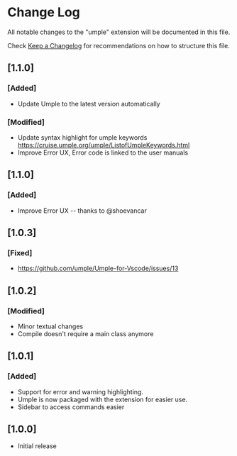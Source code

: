 # Change Log
All notable changes to the "umple" extension will be documented in this file.

Check [Keep a Changelog](http://keepachangelog.com/) for recommendations on how to structure this file.

## [1.1.0]
### [Added]
- Update Umple to the latest version automatically

### [Modified]
- Update syntax highlight for umple keywords https://cruise.umple.org/umple/ListofUmpleKeywords.html
- Improve Error UX, Error code is linked to the user manuals

## [1.1.0]
### [Added]
- Improve Error UX -- thanks to @shoevancar

## [1.0.3]
### [Fixed]
- https://github.com/umple/Umple-for-Vscode/issues/13 

## [1.0.2]
### [Modified]
- Minor textual changes
- Compile doesn't require a main class anymore


## [1.0.1]
### [Added]
- Support for error and warning highlighting. 
- Umple is now packaged with the extension for easier use.
- Sidebar to access commands easier
 

## [1.0.0]
- Initial release